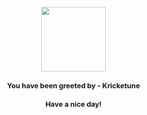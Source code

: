 <p align="center">
            <img src="https://raw.githubusercontent.com/PokeAPI/sprites/master/sprites/pokemon/402.png" width="150" height="150">
          </p>
          <h3 align="center">You have been greeted by - <b>Kricketune</b></h3>
          <h3 align="center">Have a nice day!</h3>
        